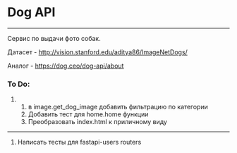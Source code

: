 # Dog API 
***

Сервис по выдачи фото собак. 

Датасет - http://vision.stanford.edu/aditya86/ImageNetDogs/

Аналог - https://dog.ceo/dog-api/about


### To Do:
1.
   1. в image.get_dog_image добавить фильтрацию по категории
   2. Добавить тест для home.home функции
   3. Преобразовать index.html к приличному виду

***
1. Написать тесты для fastapi-users routers


